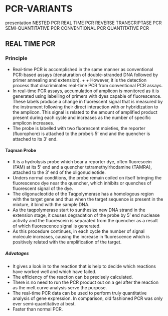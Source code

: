 # PCR-VARIANTS
presentation
NESTED PCR
REAL TIME PCR
REVERSE TRANSCRIPTASE PCR
SEMI-QUANTITATIVE PCR
CONVENTIONAL PCR
QUANTITATIVE PCR

## REAL TIME PCR
### Principle
+ Real-time PCR is accomplished in the same manner as conventional PCR-based assays (denaturation of double-stranded DNA followed by primer annealing and extension).  + + However, it is the detection process that discriminates real-time PCR from conventional PCR assays.
+ In real-time PCR assays, accumulation of amplicon is monitored as it is generated using labelling of primers with dyes capable of fluorescence. These labels produce a change in fluorescent signal that is measured by the instrument following their direct interaction with or hybridization to the amplicon. This signal is related to the amount of amplified product present during each cycle and increases as the number of specific amplicon increases.
+ The probe is labelled with two fluorescent moieties, the reporter (fluorophore) is attached to the probe’s 5’ end and the quencher is attached to its 3’ end.  
#### Taqman Probe

+ It is a hydrolysis probe which bear a reporter dye, often fluorescein (FAM) at its 5’ end and a quencher tetramethylrhodamine (TAMRA), attached to the 3’ end of the oligonucleotide.
+ Unders normal conditions, the probe remain coiled on itself bringing the fluorescence dye near the quencher, which inhibits or quenches of fluorescent signal of the dye.
+ The oligonucleotide of the Taqpolymerase has a homologous region with the target gene and thus when the target sequence is present in the mixture, it bind with the sample DNA.
+ As the taqpolymerase start to sunthesize new DNA strand in the extension stage, it causes degradation of the probe by 5’ end nuclease activity and the fluorescein is separated from the quencher as a result of which fluorescence signal is generated.
+ As this procedure continues, in each cycle the number of signal molecule increases, causing the increase in fluorescence which is positively related with the amplification of the target.
##### Advatages
+ It gives a look in to the reaction that is help to decide which reactions have worked well and which have failed.
+ The efficiency of the reaction can be precisely calculated.
+ There is no need to run the PCR product out on a gel after the reaction as the melt curve analysis serve the purpose.
+ The real-time PCR data can be used to perform truly quantitative analysis of gene expression. In comparison, old fashioned PCR was only ever semi-quantitative at best.
+ Faster than normal PCR.
